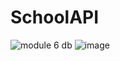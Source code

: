 # SchoolAPI
![module 6 db](https://user-images.githubusercontent.com/60273779/116056490-d9b1d380-a64b-11eb-9b7e-7ced1c8c2266.png)
![image](https://user-images.githubusercontent.com/60273779/116056538-e6cec280-a64b-11eb-9a6d-a528e51df6c7.png)
